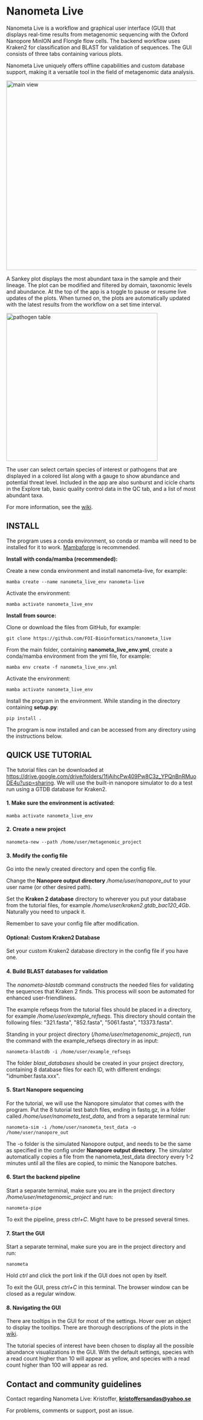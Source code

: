 # Nanometa Live
Nanometa Live is a workflow and graphical user interface (GUI) that displays real-time results from metagenomic sequencing with the Oxford Nanopore MinION and Flongle flow cells. The backend workflow uses Kraken2 for classification and BLAST for validation of sequences. The GUI consists of three tabs containing various plots.

Nanometa Live uniquely offers offline capabilities and custom database support, making it a versatile tool in the field of metagenomic data analysis.


<img src="https://github.com/FOI-Bioinformatics/nanometa_live/blob/main/main%20pic2.png" alt="main view" width="900" height="500">

A Sankey plot displays the most abundant taxa in the sample and their lineage. The plot can be modified and filtered by domain, taxonomic levels and abundance. At the top of the app is a toggle to pause or resume live updates of the plots. When turned on, the plots are automatically updated with the latest results from the workflow on a set time interval.

<img src="https://github.com/FOI-Bioinformatics/nanometa_live/blob/main/pathogen%20pic.png" alt="pathogen table" width="400" height="390">

The user can select certain species of interest or pathogens that are displayed in a colored list along with a gauge to show abundance and potential threat level.
Included in the app are also sunburst and icicle charts in the Explore tab, basic quality control data in the QC tab, and a list of most abundant taxa.

For more information, see the [wiki](https://github.com/FOI-Bioinformatics/nanometa_live/wiki).

## INSTALL
The program uses a conda environment, so conda or mamba will need to be installed for it to work. [Mambaforge](https://github.com/conda-forge/miniforge#mambaforge) is recommended.



**Install with conda/mamba (recommended):**

Create a new conda environment and install nanometa-live, for example:

```
mamba create --name nanometa_live_env nanometa-live
```

Activate the environment:

```
mamba activate nanometa_live_env
```

**Install from source:**

Clone or download the files from GitHub, for example:

```
git clone https://github.com/FOI-Bioinformatics/nanometa_live
```

From the main folder, containing **nanometa_live_env.yml**, create a conda/mamba environment from the yml file, for example:

```
mamba env create -f nanometa_live_env.yml
```

Activate the environment:

```
mamba activate nanometa_live_env
```

Install the program in the environment. While standing in the directory containing **setup.py**:

```
pip install .
```
The program is now installed and can be accessed from any directory using the instructions below.

## QUICK USE TUTORIAL
The tutorial files can be downloaded at https://drive.google.com/drive/folders/1fjAihcPw409Pw8C3z_YPQnBnRMuoDE4u?usp=sharing. We will use the built-in nanopore simulator to do a test run using a GTDB database for Kraken2.


#### 1. Make sure the environment is activated:
```
mamba activate nanometa_live_env
```

#### 2. Create a new project
```
nanometa-new --path /home/user/metagenomic_project
```

#### 3. Modify the config file
Go into the newly created directory and open the config file.  

Change the **Nanopore output directory** */home/user/nanopore_out* to your user name (or other desired path).

Set the **Kraken 2 database** directory to wherever you put your database from the tutorial files, for example */home/user/kraken2.gtdb_bac120_4Gb*. Naturally you need to unpack it. 

Remember to save your config file after modification.

#### Optional: Custom Kraken2 Database
Set your custom Kraken2 database directory in the config file if you have one.


#### 4. Build BLAST databases for validation
The *nanometa-blastdb* command constructs the needed files for validating the sequences that Kraken 2 finds. This process will soon be automated for enhanced user-friendliness.

The example refseqs from the tutorial files should be placed in a directory, for example */home/user/example_refseqs*. This directory should contain the following files: "321.fasta", "852.fasta", "5061.fasta", "13373.fasta".

Standing in your project directory (*/home/user/metagenomic_project*), run the command with the example_refseqs directory in as input:

```
nanometa-blastdb -i /home/user/example_refseqs
```

The folder *blast_databases* should be created in your project directory, containing 8 database files for each ID, with different endings: "idnumber.fasta.xxx".

#### 5. Start Nanopore sequencing
For the tutorial, we will use the Nanopore simulator that comes with the program. Put the 8 tutorial test batch files, ending in fastq.gz, in a folder called */home/user/nanometa_test_data*, and from a separate terminal run:

```
nanometa-sim -i /home/user/nanometa_test_data -o /home/user/nanopore_out
```

The -o folder is the simulated Nanopore output, and needs to be the same as specified in the config under **Nanopore output directory**. The simulator automatically copies a file from the nanometa_test_data directory every 1-2 minutes until all the files are copied, to mimic the Nanopore batches. 

#### 6. Start the backend pipeline
Start a separate terminal, make sure you are in the project directory */home/user/metagenomic_project* and run:

```
nanometa-pipe
```

To exit the pipeline, press *ctrl+C*. Might have to be pressed several times.

#### 7. Start the GUI
Start a separate terminal, make sure you are in the project directory and run:

```
nanometa
```

Hold *ctrl* and click the port link if the GUI does not open by itself.

To exit the GUI, press *ctrl+C* in this terminal. The browser window can be closed as a regular window.

#### 8. Navigating the GUI

There are tooltips in the GUI for most of the settings. Hover over an object to display the tooltips. There are thorough descriptions of the plots in the [wiki](https://github.com/FOI-Bioinformatics/nanometa_live/wiki). 

The tutorial species of interest have been chosen to display all the possible abundance visualizations in the GUI. With the default settings, species with a read count higher than 10 will appear as yellow, and species with a read count higher than 100 will appear as red.

## Contact and community guidelines
Contact regarding Nanometa Live: Kristoffer, **kristoffersandas@yahoo.se**

For problems, comments or support, post an issue. 
